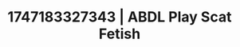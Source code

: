 ---
categories:
- Gymnastics
- Coworker crush
- Full-body chills
- Virtual reality
- Pillow talk
image: /assets/images/1747183327343.webp
layout: post
seo:
  description: Featured content with exclusive Scat Fetish, ABDL Play. HD images available.
  keywords: Scat Fetish, ABDL Play
  og_image: /assets/images/1747183327343.webp
  schema_type: VisualArtwork
tags:
- ABDL Play
- '#1747183327343'
- Scat Fetish
title: 1747183327343 | ABDL Play Scat Fetish
---